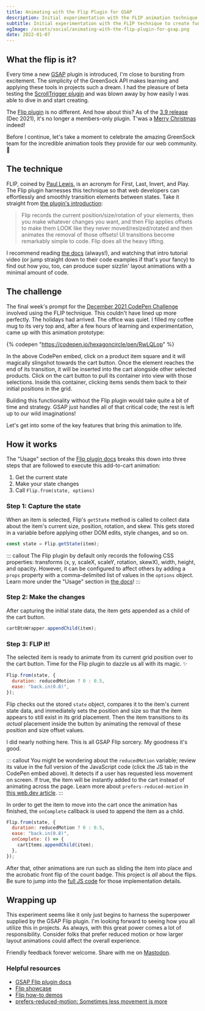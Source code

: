 ```yaml
---
title: Animating with the Flip Plugin for GSAP
description: Initial experimentation with the FLIP animation technique provided by the GreenSock Animation Platform for add-to-cart transitions.
subtitle: Initial experimentation with the FLIP technique to create fun add-to-cart transitions.
ogImage: /assets/social/animating-with-the-flip-plugin-for-gsap.png
date: 2022-01-07
---
```


## What the flip is it?

Every time a new [GSAP](https://gsap.com/) plugin is introduced, I'm close to bursting from excitement. The simplicity of the GreenSock API makes learning and applying these tools in projects such a dream. I had the pleasure of beta testing the [ScrollTrigger plugin](https://gsap.com/scrolltrigger/) and was blown away by how easily I was able to dive in and start creating.

The [Flip plugin](https://gsap.com/docs/v3/Plugins/Flip) is no different. And how about this? As of the [3.9 release](https://gsap.com/3-9/) (Dec 2021), it's no longer a members-only plugin. T'was a [Merry Christmas](https://codepen.io/GreenSock/pen/NWadxaR) indeed!

Before I continue, let's take a moment to celebrate the amazing GreenSock team for the incredible animation tools they provide for our web community. 🙏

## The technique

FLIP, coined by [Paul Lewis](https://aerotwist.com/blog/flip-your-animations/), is an acronym for First, Last, Invert, and Play. The Flip plugin harnesses this technique so that web developers can effortlessly and smoothly transition elements between states. Take it straight from [the plugin's introduction](https://gsap.com/docs/v3/Plugins/Flip):

> Flip records the current position/<wbr>size/<wbr>rotation of your elements, then you make whatever changes you want, and then Flip applies offsets to make them LOOK like they never moved/<wbr>resized/<wbr>rotated and then animates the removal of those offsets! UI transitions become remarkably simple to code. Flip does all the heavy lifting.

I recommend reading [the docs](https://gsap.com/docs/v3/Plugins/Flip) (always!), and watching that intro tutorial video (or jump straight down to their code examples if that's your fancy) to find out how you, too, can produce super sizzlin' layout animations with a minimal amount of code.

## The challenge

The final week's prompt for the [December 2021 CodePen Challenge](https://codepen.io/challenges/2021/december/4) involved using the FLIP technique. This couldn't have lined up more perfectly. The holidays had arrived. The office was quiet. I filled my coffee mug to its very top and, after a few hours of learning and experimentation, came up with this animation prototype:

{% codepen "https://codepen.io/hexagoncircle/pen/RwLQLop" %}

In the above CodePen embed, click on a product item square and it will magically slingshot towards the cart button. Once the element reaches the end of its transition, it will be inserted into the cart alongside other selected products. Click on the cart button to pull its container into view with those selections. Inside this container, clicking items sends them back to their initial positions in the grid.

Building this functionality without the Flip plugin would take quite a bit of time and strategy. GSAP just handles all of that critical code; the rest is left up to our wild imaginations!

Let's get into some of the key features that bring this animation to life.

## How it works

The "Usage" section of the [Flip plugin docs](https://gsap.com/docs/v3/Plugins/Flip) breaks this down into three steps that are followed to execute this add-to-cart animation:

1. Get the current state
2. Make your state changes
3. Call `Flip.from(state, options)`

### Step 1: Capture the state

When an item is selected, Flip's `getState` method is called to collect data about the item's current size, position, rotation, and skew. This gets stored in a variable before applying other DOM edits, style changes, and so on.

```js
const state = Flip.getState(item);
```

::: callout
The Flip plugin by default only records the following CSS properties: transforms (x, y, scaleX, scaleY, rotation, skewX), width, height, and opacity. However, it can be configured to affect others by adding a `props` property with a comma-delimited list of values in the `options` object. Learn more under the "Usage" section in [the docs](https://gsap.com/docs/v3/Plugins/Flip)!
:::

### Step 2: Make the changes

After capturing the initial state data, the item gets appended as a child of the cart button.

```js
cartBtnWrapper.appendChild(item);
```

### Step 3: FLIP it!

The selected item is ready to animate from its current grid position over to the cart button. Time for the Flip plugin to dazzle us all with its magic. ✨

```js
Flip.from(state, {
  duration: reducedMotion ? 0 : 0.5,
  ease: "back.in(0.8)",
});
```

Flip checks out the stored `state` object, compares it to the item's current state data, and immediately sets the position and size so that the item appears to still exist in its grid placement. Then the item transitions to its _actual_ placement inside the button by animating the removal of these position and size offset values.

I did nearly nothing here. This is all GSAP Flip sorcery. My goodness it's good.

::: callout
You might be wondering about the `reducedMotion` variable; review its value in the full version of the JavaScript code (click the JS tab in the CodePen embed above). It detects if a user has requested less movement on screen. If true, the item will be instantly added to the cart instead of animating across the page. Learn more about `prefers-reduced-motion` in [this web.dev article](https://web.dev/prefers-reduced-motion/).
:::

In order to get the item to move into the cart once the animation has finished, the `onComplete` callback is used to append the item as a child.

```js
Flip.from(state, {
  duration: reducedMotion ? 0 : 0.5,
  ease: "back.in(0.8)",
  onComplete: () => {
    cartItems.appendChild(item);
  },
});
```

After that, other animations are run such as sliding the item into place and the acrobatic front flip of the count badge. This project is _all_ about the flips. Be sure to jump into the [full JS code](#codepen-demo) for those implementation details.

## Wrapping up

This experiment seems like it only just begins to harness the superpower supplied by the GSAP Flip plugin. I'm looking forward to seeing how you all utilize this in projects. As always, with this great power comes a lot of responsibility. Consider folks that prefer reduced motion or how larger layout animations could affect the overall experience.

Friendly feedback forever welcome. Share with me on [Mastodon](https://fosstodon.org/@hexagoncircle).

### Helpful resources

- [GSAP Flip plugin docs](https://gsap.com/docs/v3/Plugins/Flip)
- [Flip showcase](https://codepen.io/collection/AEkJmd)
- [Flip how-to demos](https://codepen.io/collection/nqvwmG)
- [prefers-reduced-motion: Sometimes less movement is more](https://web.dev/prefers-reduced-motion/)
